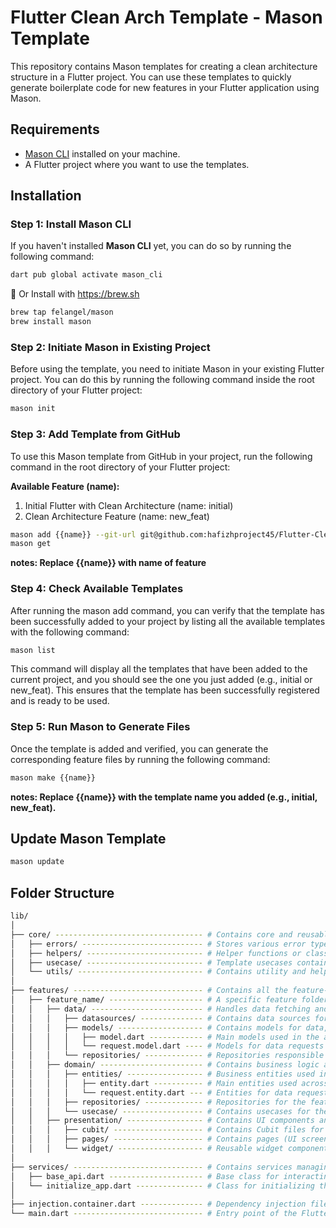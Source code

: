 # Flutter Clean Arch Template - Mason Template

This repository contains Mason templates for creating a clean architecture structure in a Flutter project. You can use these templates to quickly generate boilerplate code for new features in your Flutter application using Mason.

## Requirements

- [Mason CLI](https://mason.dev/docs/cli) installed on your machine.
- A Flutter project where you want to use the templates.

## Installation

### Step 1: Install Mason CLI

If you haven't installed **Mason CLI** yet, you can do so by running the following command:

```bash
dart pub global activate mason_cli
```

🍺 Or Install with <https://brew.sh>

```bash
brew tap felangel/mason
brew install mason
```

### Step 2: Initiate Mason in Existing Project

Before using the template, you need to initiate Mason in your existing Flutter project. You can do this by running the following command inside the root directory of your Flutter project:

```bash
mason init
```

### Step 3: Add Template from GitHub

To use this Mason template from GitHub in your project, run the following command in the root directory of your Flutter project:

**Available Feature (name):**

1. Initial Flutter with Clean Architecture (name: initial)
2. Clean Architecture Feature (name: new_feat)

```bash
mason add {{name}} --git-url git@github.com:hafizhproject45/Flutter-Clean-Arch-Template.git --git-path bricks/{{name}} --git-ref main
mason get
```

**notes: Replace {{name}} with name of feature**

### Step 4: Check Available Templates

After running the mason add command, you can verify that the template has been successfully added to your project by listing all the available templates with the following command:

```bash
mason list
```

This command will display all the templates that have been added to the current project, and you should see the one you just added (e.g., initial or new_feat). This ensures that the template has been successfully registered and is ready to be used.

### Step 5: Run Mason to Generate Files

Once the template is added and verified, you can generate the corresponding feature files by running the following command:

```bash
mason make {{name}}
```

**notes: Replace {{name}} with the template name you added (e.g., initial, new_feat).**

## Update Mason Template

```bash
mason update
```

## Folder Structure

```bash
lib/
│
├── core/ --------------------------------- # Contains core and reusable components used throughout the application
│   ├── errors/ --------------------------- # Stores various error types or exceptions used within the application
│   ├── helpers/ -------------------------- # Helper functions or classes that are frequently used across the application
│   ├── usecase/ -------------------------- # Template usecases containing the business logic
│   └── utils/ ---------------------------- # Contains utility and helper functions needed throughout the app
│
├── features/ ----------------------------- # Contains all the feature-related code and logic
│   ├── feature_name/ --------------------- # A specific feature folder (replace 'feature_name' with actual feature name)
│   │   ├── data/ ------------------------- # Handles data fetching and processing for this feature
│   │   │   ├── datasources/ -------------- # Contains data sources for the feature (e.g., API, Database, etc.)
│   │   │   ├── models/ ------------------- # Contains models for data, including request models and data models
│   │   │   │   ├── model.dart ------------ # Main models used in the application for the feature
│   │   │   │   └── request.model.dart ---- # Models for data requests like API requests for this feature
│   │   │   └── repositories/ ------------- # Repositories responsible for connecting data layer with the domain layer
│   │   ├── domain/ ----------------------- # Contains business logic and entities for this feature
│   │   │   ├── entities/ ----------------- # Business entities used in this feature
│   │   │   │   ├── entity.dart ----------- # Main entities used across the feature
│   │   │   │   └── request.entity.dart --- # Entities for data requests like API requests for this feature
│   │   │   ├── repositories/ ------------- # Repositories for the feature to manage data access and manipulation
│   │   │   └── usecase/ ------------------ # Contains usecases for the business logic flow of the feature
│   │   ├── presentation/ ----------------- # Contains UI components and state management for this feature
│   │   │   ├── cubit/ -------------------- # Contains Cubit files for state management (BLoC pattern)
│   │   │   ├── pages/ -------------------- # Contains pages (UI screens) of the feature
│   │   │   └── widget/ ------------------- # Reusable widget components used across multiple pages of the feature
│
├── services/ ----------------------------- # Contains services managing interactions with APIs and app initialization
│   ├── base_api.dart --------------------- # Base class for interacting with APIs
│   └── initialize_app.dart --------------- # Class for initializing the application (e.g., initial configuration)
│
├── injection.container.dart -------------- # Dependency injection file, connects all dependencies in the application
└── main.dart ----------------------------- # Entry point of the Flutter application
```
